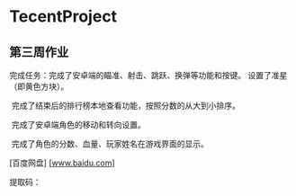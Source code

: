 # TecentProject

## 第三周作业

完成任务：完成了安卓端的瞄准、射击、跳跃、换弹等功能和按键。 设置了准星（即黄色方块）。

​                   完成了结束后的排行榜本地查看功能，按照分数的从大到小排序。

​                   完成了安卓端角色的移动和转向设置。

​                   完成了角色的分数、血量、玩家姓名在游戏界面的显示。

 [百度网盘] [www.baidu.com]

提取码：

​                 

